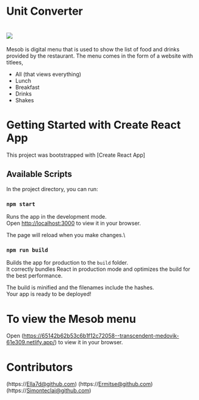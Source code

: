 # Unit Converter
#  <img src="/img/unit-converter.jpg">
Mesob is digital menu that is used to show the list of food and drinks provided by the restaurant. The menu comes in the form of a website with titlees,
* All (that views everything)
* Lunch
* Breakfast
* Drinks
* Shakes

# Getting Started with Create React App

This project was bootstrapped with [Create React App]

## Available Scripts

In the project directory, you can run:

### `npm start`

Runs the app in the development mode.\
Open [http://localhost:3000](http://localhost:3000) to view it in your browser.

The page will reload when you make changes.\

### `npm run build`

Builds the app for production to the `build` folder.\
It correctly bundles React in production mode and optimizes the build for the best performance.

The build is minified and the filenames include the hashes.\
Your app is ready to be deployed!

# To view the Mesob menu
Open  (https://65142b62b53c6b1f12c72058--transcendent-medovik-61e309.netlify.app/) to view it in your browser.

# Contributors

(https://Ella7d@github.com)
(https://Ermitse@github.com)
(https://Simonteclai@github.com)

